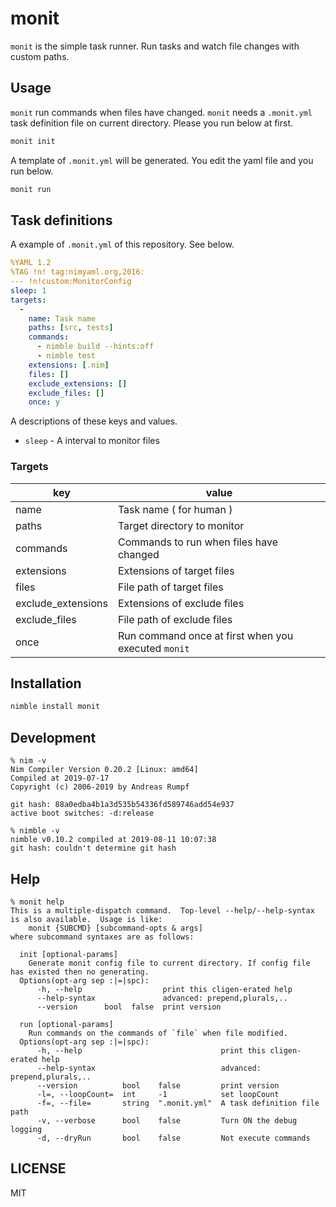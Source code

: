 # monit

`monit` is the simple task runner.
Run tasks and watch file changes with custom paths.

## Usage

`monit` run commands when files have changed.
`monit` needs a `.monit.yml` task definition file on current directory.
Please you run below at first.

```bash
monit init
```

A template of `.monit.yml` will be generated.
You edit the yaml file and you run below.

```bash
monit run
```

## Task definitions

A example of `.monit.yml` of this repository.
See below.

```yml
%YAML 1.2
%TAG !n! tag:nimyaml.org,2016:
--- !n!custom:MonitorConfig 
sleep: 1
targets: 
  - 
    name: Task name
    paths: [src, tests]
    commands:
      - nimble build --hints:off
      - nimble test
    extensions: [.nim]
    files: []
    exclude_extensions: []
    exclude_files: []
    once: y
```

A descriptions of these keys and values.

* `sleep` - A interval to monitor files

### Targets

| key | value |
| --- | ----- |
| name               | Task name ( for human ) |
| paths              | Target directory to monitor |
| commands           | Commands to run when files have changed |
| extensions         | Extensions of target files |
| files              | File path of target files |
| exclude_extensions | Extensions of exclude files |
| exclude_files      | File path of exclude files |
| once               | Run command once at first when you executed `monit` |

## Installation

```bash
nimble install monit
```

## Development

    % nim -v
    Nim Compiler Version 0.20.2 [Linux: amd64]
    Compiled at 2019-07-17
    Copyright (c) 2006-2019 by Andreas Rumpf

    git hash: 88a0edba4b1a3d535b54336fd589746add54e937
    active boot switches: -d:release

    % nimble -v
    nimble v0.10.2 compiled at 2019-08-11 10:07:38
    git hash: couldn't determine git hash

## Help

    % monit help
    This is a multiple-dispatch command.  Top-level --help/--help-syntax
    is also available.  Usage is like:
        monit {SUBCMD} [subcommand-opts & args]
    where subcommand syntaxes are as follows:

      init [optional-params] 
        Generate monit config file to current directory. If config file has existed then no generating.
      Options(opt-arg sep :|=|spc):
          -h, --help                  print this cligen-erated help
          --help-syntax               advanced: prepend,plurals,..
          --version      bool  false  print version

      run [optional-params] 
        Run commands on the commands of `file` when file modified.
      Options(opt-arg sep :|=|spc):
          -h, --help                               print this cligen-erated help
          --help-syntax                            advanced: prepend,plurals,..
          --version          bool    false         print version
          -l=, --loopCount=  int     -1            set loopCount
          -f=, --file=       string  ".monit.yml"  A task definition file path
          -v, --verbose      bool    false         Turn ON the debug logging
          -d, --dryRun       bool    false         Not execute commands

## LICENSE

MIT
